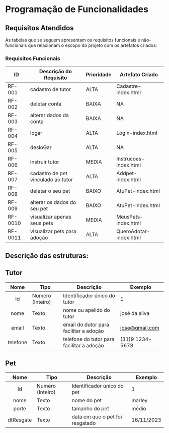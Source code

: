 # Programação de Funcionalidades

## Requisitos Atendidos

As tabelas que se seguem apresentam os requisitos funcionais e não-funcionais que relacionam o escopo do projeto com os artefatos criados:

### Requisitos Funcionais

|ID    | Descrição do Requisito | Prioridade | Artefato Criado |
|------|------------------------|------------|-----------------|
|RF-001| cadastro de tutor | ALTA | Cadastre-index.html |
|RF-002| deletar conta | BAIXA | NA |
|RF-003| alterar dados da conta | BAIXA | NA |
|RF-004| logar | ALTA | Login-index.html |
|RF-005| desloGar | ALTA | NA |
|RF-006| instruir tutor | MEDIA | Instrucoes-index.html |
|RF-007| cadastro de pet vinculado ao tutor | ALTA | Addpet-index.html |
|RF-008| deletar o seu pet | BAIXO | AtuPet-index.html |
|RF-009| alterar os dados do seu pet | BAIXO | AtuPet-index.html |
|RF-0010| visualizar apenas seus pets | MEDIA | MeusPets-index.html |
|RF-0011| visualizar pets para adoção | ALTA | QueroAdotar-index.html |

## Descrição das estruturas:

## Tutor
|  **Nome**      | **Tipo**          | **Descrição**                             | **Exemplo**                                    |
|:--------------:|-------------------|-------------------------------------------|------------------------------------------------|
| Id             | Numero (Inteiro)  | Identificador único do tutor              | 1                                              |
| nome           | Texto             | nome ou apelido do tutor                  | josé da silva                                  |
| email          | Texto             | email do dutor para facilitar a adoção    | jose@gmail.com                                 |
| telefone       | Texto             | telefone do tutor para facilitar a adoção | (31)9 1234-5678                                |

## Pet
|  **Nome**      | **Tipo**          | **Descrição**                             | **Exemplo**                                    |
|:--------------:|-------------------|-------------------------------------------|------------------------------------------------|
| Id             | Numero (Inteiro)  | Identificador único do pet                | 1                                              |
| nome           | Texto             | nome do pet                               | marley                                         |
| porte          | Texto             | tamanho do pet                            | médio                                          |
| dtResgate      | Texto             | data em que o pet foi resgatado           | 16/11/2023                                     |

